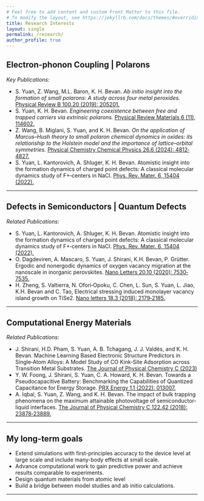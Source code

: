 ```yaml
---
# Feel free to add content and custom Front Matter to this file.
# To modify the layout, see https://jekyllrb.com/docs/themes/#overriding-theme-defaults
title: Research Interests
layout: single
permalink: /research/
author_profile: true
---
```


## Electron-phonon Coupling | Polarons

*Key Publications:*
- S. Yuan, Z. Wang, M.L. Baron, K. H. Bevan. *Ab initio insight into the formation of small polarons: A study across four metal
peroxides.* [Physical Review B 100.20 (2019): 205201.](https://journals.aps.org/prb/abstract/10.1103/PhysRevB.100.205201)
- S. Yuan, K. H. Bevan. *Engineering coexistence between free and trapped carriers via extrinsic polarons.* [Physical Review
Materials 6 (11), 114602.](https://scholar.google.ca/citations?view_op=view_citation&hl=en&user=VV2o-ysAAAAJ&citation_for_view=VV2o-ysAAAAJ:-DxkuPiZhfEC)
- Z. Wang, B. Miglani, S. Yuan, and K. H. Bevan. *On the application of Marcus–Hush theory to small polaron chemical dynamics in oxides: its relationship to the Holstein model and the importance of lattice–orbital symmetries.*  [Physical Chemistry Chemical Physics 26.6 (2024): 4812‐4827.](https://doi.org/10.1039/D3CP05218D)
- S. Yuan, L. Kantorovich, A. Shluger, K. H. Bevan. Atomistic insight into the formation dynamics of charged point defects: A
classical molecular dynamics study of F+‐centers in NaCl. [Phys. Rev. Mater. 6, 15404 (2022).](https://doi.org/10.1103/PhysRevMaterials.6.015404)

---

## Defects in Semiconductors | Quantum Defects

*Related Publications:*
- S. Yuan, L. Kantorovich, A. Shluger, K. H. Bevan. Atomistic insight into the formation dynamics of charged point defects: A
classical molecular dynamics study of F+‐centers in NaCl. [Phys. Rev. Mater. 6, 15404 (2022).](https://doi.org/10.1103/PhysRevMaterials.6.015404)
- O. Dagdeviren, A. Mascaro, S. Yuan, J. Shirani, K.H. Bevan, P. Grütter. Ergodic and nonergodic dynamics of oxygen vacancy
migration at the nanoscale in inorganic perovskites. [Nano Letters 20.10 (2020): 7530‐7535.](https://doi.org/10.1021/acs.nanolett.0c03002)
- H. Zheng, S. Valtierra, N. Ofori‐Opoku, C. Chen, L. Sun, S. Yuan, L. Jiao, K.H. Bevan and C. Tao, Electrical stressing induced monolayer vacancy island growth on TiSe2. [Nano letters 18.3 (2018): 2179‐2185.](https://doi.org/10.1021/acs.nanolett.8b00515)

---

## Computational Energy Materials

*Related Publications:*
- J. Shirani, H.D. Pham, S. Yuan, A. B. Tchagang, J. J. Valdés, and K. H. Bevan. Machine Learning Based Electronic Structure Predictors in Single‐Atom Alloys: A Model Study of CO Kink‐Site Adsorption across Transition Metal Substrates. [The Journal of Physical Chemistry C (2023)](https://doi.org/10.1021/acs.jpcc.3c02705)
- Y. W. Foong, J. Shirani, S. Yuan, C. A. Howard, K. H. Bevan. Towards a Pseudocapacitive Battery: Benchmarking the Capabilities of Quantized Capacitance for Energy Storage. [PRX Energy 1.1 (2022): 013007.](https://doi.org/10.1103/PRXEnergy.1.013007)
- A. Iqbal, S. Yuan, Z. Wang, and K. H. Bevan. The impact of bulk trapping phenomena on the maximum attainable photovoltage of semiconductor‐liquid interfaces. [The Journal of Physical Chemistry C 122.42 (2018): 23878‐23889.](https://doi.org/10.1021/acs.jpcc.8b06854)

---


## My long-term goals

* Extend simulations with first-principles accuracy to the device level at large scale and include many-body effects at small scale.
* Advance computational work to gain predictive power and achieve results comparable to experiments.
* Design quantum materials from atomic level
* Build a bridge between model studies and ab initio calculations.


---

